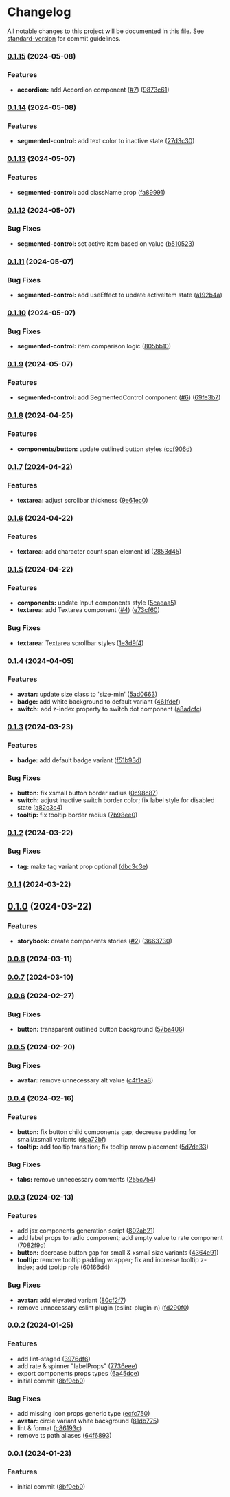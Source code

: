 # Changelog

All notable changes to this project will be documented in this file. See [standard-version](https://github.com/conventional-changelog/standard-version) for commit guidelines.

### [0.1.15](https://github.com/Tailframes/tailframes-components/compare/v0.1.14...v0.1.15) (2024-05-08)


### Features

* **accordion:** add Accordion component ([#7](https://github.com/Tailframes/tailframes-components/issues/7)) ([9873c61](https://github.com/Tailframes/tailframes-components/commit/9873c61289f34938a70ba9601b060ee638dd1f14))

### [0.1.14](https://github.com/Tailframes/tailframes-components/compare/v0.1.13...v0.1.14) (2024-05-08)


### Features

* **segmented-control:** add text color to inactive state ([27d3c30](https://github.com/Tailframes/tailframes-components/commit/27d3c30efc1dcd5b5ebea922f88518dc65eb122b))

### [0.1.13](https://github.com/Tailframes/tailframes-components/compare/v0.1.12...v0.1.13) (2024-05-07)


### Features

* **segmented-control:** add className prop ([fa89991](https://github.com/Tailframes/tailframes-components/commit/fa899912c0a0496cb1b584c0b5b0858f76ed9cc2))

### [0.1.12](https://github.com/Tailframes/tailframes-components/compare/v0.1.11...v0.1.12) (2024-05-07)


### Bug Fixes

* **segmented-control:** set active item based on value ([b510523](https://github.com/Tailframes/tailframes-components/commit/b510523f1eab2711f3f6940d569989130b5adf39))

### [0.1.11](https://github.com/Tailframes/tailframes-components/compare/v0.1.10...v0.1.11) (2024-05-07)


### Bug Fixes

* **segmented-control:** add useEffect to update activeItem state ([a192b4a](https://github.com/Tailframes/tailframes-components/commit/a192b4a6348441dc12828adb45a73eb1a12ccb6c))

### [0.1.10](https://github.com/Tailframes/tailframes-components/compare/v0.1.9...v0.1.10) (2024-05-07)


### Bug Fixes

* **segmented-control:** item comparison logic ([805bb10](https://github.com/Tailframes/tailframes-components/commit/805bb1085ae082a775c4b8db04f7480694ef3176))

### [0.1.9](https://github.com/Tailframes/tailframes-components/compare/v0.1.8...v0.1.9) (2024-05-07)


### Features

* **segmented-control:** add SegmentedControl component ([#6](https://github.com/Tailframes/tailframes-components/issues/6)) ([69fe3b7](https://github.com/Tailframes/tailframes-components/commit/69fe3b7392830103cb9bb30dc7f36bab494ab9f7))

### [0.1.8](https://github.com/Tailframes/tailframes-components/compare/v0.1.7...v0.1.8) (2024-04-25)


### Features

* **components/button:** update outlined button styles ([ccf906d](https://github.com/Tailframes/tailframes-components/commit/ccf906d193c9aa6694bc21331193c244383b4c70))

### [0.1.7](https://github.com/Tailframes/tailframes-components/compare/v0.1.6...v0.1.7) (2024-04-22)


### Features

* **textarea:** adjust scrollbar thickness ([9e61ec0](https://github.com/Tailframes/tailframes-components/commit/9e61ec07043ad2b26e58189feb9f068aebd9dd31))

### [0.1.6](https://github.com/Tailframes/tailframes-components/compare/v0.1.5...v0.1.6) (2024-04-22)


### Features

* **textarea:** add character count span element id ([2853d45](https://github.com/Tailframes/tailframes-components/commit/2853d451a7ec799fcfb032932f8fb9ca191add0a))

### [0.1.5](https://github.com/Tailframes/tailframes-components/compare/v0.1.4...v0.1.5) (2024-04-22)


### Features

* **components:** update Input components style ([5caeaa5](https://github.com/Tailframes/tailframes-components/commit/5caeaa5460135096c135b0bf13b0079bdce261a1))
* **textarea:** add Textarea component ([#4](https://github.com/Tailframes/tailframes-components/issues/4)) ([e73cf60](https://github.com/Tailframes/tailframes-components/commit/e73cf60bb491fbc091e0e5e72f99bec005f594d7))


### Bug Fixes

* **textarea:** Textarea scrollbar styles ([1e3d9f4](https://github.com/Tailframes/tailframes-components/commit/1e3d9f46980876d987028b4f92f0a3e7879c9b7c))

### [0.1.4](https://github.com/Tailframes/tailframes-components/compare/v0.1.3...v0.1.4) (2024-04-05)


### Features

* **avatar:** update size class to 'size-min' ([5ad0663](https://github.com/Tailframes/tailframes-components/commit/5ad066311e439ca0daef8280344cb926adcaa59d))
* **badge:** add white background to default variant ([461fdef](https://github.com/Tailframes/tailframes-components/commit/461fdef31e2b00aa4bdcea64f9aa316ef3ff61db))
* **switch:** add z-index property to switch dot component ([a8adcfc](https://github.com/Tailframes/tailframes-components/commit/a8adcfc9ea45ed71cdd277140ec10292d7a84c0c))

### [0.1.3](https://github.com/Tailframes/tailframes-components/compare/v0.1.2...v0.1.3) (2024-03-23)


### Features

* **badge:** add default badge variant ([f51b93d](https://github.com/Tailframes/tailframes-components/commit/f51b93d8a7de21ecb75ae575da17a8e0dde29f46))


### Bug Fixes

* **button:** fix xsmall button border radius ([0c98c87](https://github.com/Tailframes/tailframes-components/commit/0c98c873f5bfdba12fb39a3eb11bf2efb8b6281f))
* **switch:** adjust inactive switch border color; fix label style for disabled state ([a82c3c4](https://github.com/Tailframes/tailframes-components/commit/a82c3c4d26ecee275866dd926418c231bf2b690d))
* **tooltip:** fix tooltip border radius ([7b98ee0](https://github.com/Tailframes/tailframes-components/commit/7b98ee0692c3b942ccd44a5fde4d292a76e632a7))

### [0.1.2](https://github.com/Tailframes/tailframes-components/compare/v0.1.1...v0.1.2) (2024-03-22)


### Bug Fixes

* **tag:** make tag variant prop optional ([dbc3c3e](https://github.com/Tailframes/tailframes-components/commit/dbc3c3e838dff9d7207f205f3bc3f90899d890f7))

### [0.1.1](https://github.com/Tailframes/tailframes-components/compare/v0.1.0...v0.1.1) (2024-03-22)

## [0.1.0](https://github.com/Tailframes/tailframes-components/compare/v0.0.8...v0.1.0) (2024-03-22)


### Features

* **storybook:** create components stories ([#2](https://github.com/Tailframes/tailframes-components/issues/2)) ([3663730](https://github.com/Tailframes/tailframes-components/commit/366373063101f75b3906a3b6fd372b1d8fc7fea4))

### [0.0.8](https://github.com/Tailframes/tailframes-components/compare/v0.0.7...v0.0.8) (2024-03-11)

### [0.0.7](https://github.com/Tailframes/tailframes-components/compare/v0.0.6...v0.0.7) (2024-03-10)

### [0.0.6](https://github.com/Tailframes/tailframes-components/compare/v0.0.5...v0.0.6) (2024-02-27)


### Bug Fixes

* **button:** transparent outlined button background ([57ba406](https://github.com/Tailframes/tailframes-components/commit/57ba4069550bf150e2e8bc0a28375a4afef89909))

### [0.0.5](https://github.com/Tailframes/tailframes-components/compare/v0.0.4...v0.0.5) (2024-02-20)


### Bug Fixes

* **avatar:** remove unnecessary alt value ([c4f1ea8](https://github.com/Tailframes/tailframes-components/commit/c4f1ea8bd96b6faaa3ed289783eeabf9cf0480d7))

### [0.0.4](https://github.com/Tailframes/tailframes-components/compare/v0.0.3...v0.0.4) (2024-02-16)


### Features

* **button:** fix button child components gap; decrease padding for small/xsmall variants ([dea72bf](https://github.com/Tailframes/tailframes-components/commit/dea72bf94fca5b5a1d5a2f3b088f9b53c6b64a8a))
* **tooltip:** add tooltip transition; fix tooltip arrow placement ([5d7de33](https://github.com/Tailframes/tailframes-components/commit/5d7de3303c31b335a5e4d14cd96b16469ffc046d))


### Bug Fixes

* **tabs:** remove unnecessary comments ([255c754](https://github.com/Tailframes/tailframes-components/commit/255c754faf593014cd4a121b8713a003c4d8ba0b))

### [0.0.3](https://github.com/Tailframes/tailframes-components/compare/v0.0.2...v0.0.3) (2024-02-13)


### Features

* add jsx components generation script ([802ab21](https://github.com/Tailframes/tailframes-components/commit/802ab2142635ba4d578f0b5efd5758922671fd51))
* add label props to radio component; add empty value to rate component ([7082f9d](https://github.com/Tailframes/tailframes-components/commit/7082f9df215b23937b620847ec840b054f03ea4c))
* **button:** decrease button gap for small & xsmall size variants ([4364e91](https://github.com/Tailframes/tailframes-components/commit/4364e913801ffc48d3062e781f8e954799033250))
* **tooltip:** remove tooltip padding wrapper; fix and increase tooltip z-index; add tooltip role ([60166d4](https://github.com/Tailframes/tailframes-components/commit/60166d498e00a1003faba4ab386bf454f35f55f1))


### Bug Fixes

* **avatar:** add elevated variant ([80cf2f7](https://github.com/Tailframes/tailframes-components/commit/80cf2f78e91ea8c203e4413d88fe9892a5a256ee))
* remove unnecessary eslint plugin (eslint-plugin-n) ([fd290f0](https://github.com/Tailframes/tailframes-components/commit/fd290f0175c834cf13117c93928b740fd24e7b26))

### 0.0.2 (2024-01-25)


### Features

* add lint-staged ([3976df6](https://github.com/Tailframes/tailframes-components/commit/3976df6f0097b2049f6ce71b12a7bcfcde8199e6))
* add rate & spinner "labelProps" ([7736eee](https://github.com/Tailframes/tailframes-components/commit/7736eeeed423278871816b3884a2f6876f7411b6))
* export components props types ([6a45dce](https://github.com/Tailframes/tailframes-components/commit/6a45dcec07920f9bd6434c8132819ae0edb22cb0))
* initial commit ([8bf0eb0](https://github.com/Tailframes/tailframes-components/commit/8bf0eb0b2ec31dbf82fcf2b88b5c8d7e2e9e393c))


### Bug Fixes

* add missing icon props generic type ([ecfc750](https://github.com/Tailframes/tailframes-components/commit/ecfc7508ad11cf2329fc750e18282d3e4dc7cd67))
* **avatar:** circle variant white background ([81db775](https://github.com/Tailframes/tailframes-components/commit/81db775fc77cd3cf3ac27e81d3eb0d4b78367532))
* lint & format ([c86193c](https://github.com/Tailframes/tailframes-components/commit/c86193cae55114e5429bb6df10a14b210a519be1))
* remove ts path aliases ([64f6893](https://github.com/Tailframes/tailframes-components/commit/64f6893cdaf5bd2c60a1e0b16ffad28508cd907f))

### 0.0.1 (2024-01-23)


### Features

* initial commit ([8bf0eb0](https://github.com/Tailframes/tailframes-components/commit/8bf0eb0b2ec31dbf82fcf2b88b5c8d7e2e9e393c))
